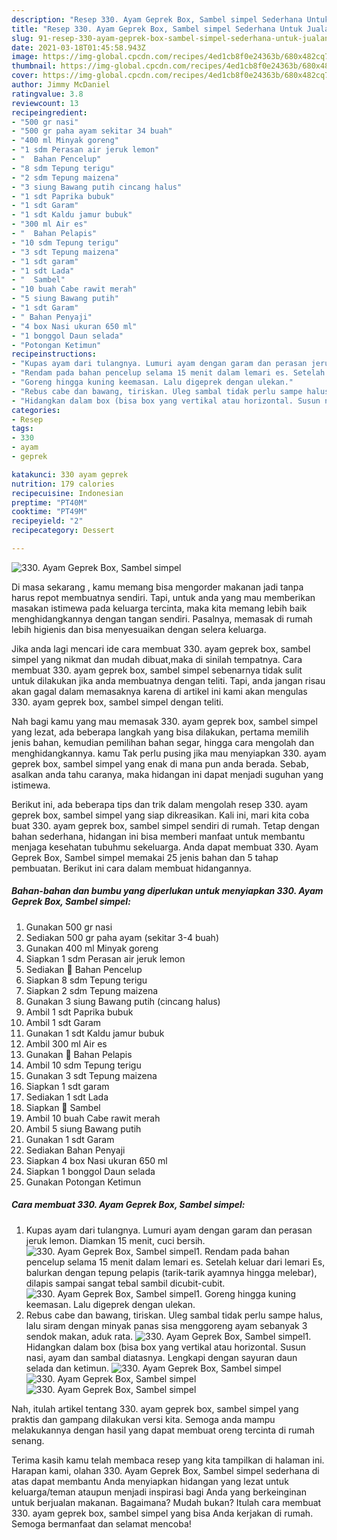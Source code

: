 ```yaml
---
description: "Resep 330. Ayam Geprek Box, Sambel simpel Sederhana Untuk Jualan"
title: "Resep 330. Ayam Geprek Box, Sambel simpel Sederhana Untuk Jualan"
slug: 91-resep-330-ayam-geprek-box-sambel-simpel-sederhana-untuk-jualan
date: 2021-03-18T01:45:58.943Z
image: https://img-global.cpcdn.com/recipes/4ed1cb8f0e24363b/680x482cq70/330-ayam-geprek-box-sambel-simpel-foto-resep-utama.jpg
thumbnail: https://img-global.cpcdn.com/recipes/4ed1cb8f0e24363b/680x482cq70/330-ayam-geprek-box-sambel-simpel-foto-resep-utama.jpg
cover: https://img-global.cpcdn.com/recipes/4ed1cb8f0e24363b/680x482cq70/330-ayam-geprek-box-sambel-simpel-foto-resep-utama.jpg
author: Jimmy McDaniel
ratingvalue: 3.8
reviewcount: 13
recipeingredient:
- "500 gr nasi"
- "500 gr paha ayam sekitar 34 buah"
- "400 ml Minyak goreng"
- "1 sdm Perasan air jeruk lemon"
- "  Bahan Pencelup"
- "8 sdm Tepung terigu"
- "2 sdm Tepung maizena"
- "3 siung Bawang putih cincang halus"
- "1 sdt Paprika bubuk"
- "1 sdt Garam"
- "1 sdt Kaldu jamur bubuk"
- "300 ml Air es"
- "  Bahan Pelapis"
- "10 sdm Tepung terigu"
- "3 sdt Tepung maizena"
- "1 sdt garam"
- "1 sdt Lada"
- "  Sambel"
- "10 buah Cabe rawit merah"
- "5 siung Bawang putih"
- "1 sdt Garam"
- " Bahan Penyaji"
- "4 box Nasi ukuran 650 ml"
- "1 bonggol Daun selada"
- "Potongan Ketimun"
recipeinstructions:
- "Kupas ayam dari tulangnya. Lumuri ayam dengan garam dan perasan jeruk lemon. Diamkan 15 menit, cuci bersih."
- "Rendam pada bahan pencelup selama 15 menit dalam lemari es. Setelah keluar dari lemari Es, balurkan dengan tepung pelapis (tarik-tarik ayamnya hingga melebar), dilapis sampai sangat tebal sambil dicubit-cubit."
- "Goreng hingga kuning keemasan. Lalu digeprek dengan ulekan."
- "Rebus cabe dan bawang, tiriskan. Uleg sambal tidak perlu sampe halus, lalu siram dengan minyak panas sisa menggoreng ayam sebanyak 3 sendok makan, aduk rata."
- "Hidangkan dalam box (bisa box yang vertikal atau horizontal. Susun nasi, ayam dan sambal diatasnya. Lengkapi dengan sayuran daun selada dan ketimun."
categories:
- Resep
tags:
- 330
- ayam
- geprek

katakunci: 330 ayam geprek 
nutrition: 179 calories
recipecuisine: Indonesian
preptime: "PT40M"
cooktime: "PT49M"
recipeyield: "2"
recipecategory: Dessert

---
```



![330. Ayam Geprek Box, Sambel simpel](https://img-global.cpcdn.com/recipes/4ed1cb8f0e24363b/680x482cq70/330-ayam-geprek-box-sambel-simpel-foto-resep-utama.jpg)

Di masa  sekarang , kamu memang bisa mengorder makanan jadi tanpa harus repot membuatnya sendiri. Tapi, untuk anda yang mau memberikan masakan istimewa pada keluarga tercinta, maka kita memang lebih baik menghidangkannya dengan tangan sendiri. Pasalnya, memasak di rumah lebih higienis dan bisa menyesuaikan dengan selera keluarga.

Jika anda lagi mencari ide cara membuat 330. ayam geprek box, sambel simpel yang nikmat dan mudah dibuat,maka di sinilah tempatnya. Cara membuat 330. ayam geprek box, sambel simpel  sebenarnya tidak sulit untuk dilakukan jika anda membuatnya dengan teliti. Tapi, anda jangan risau akan gagal dalam memasaknya 
karena di artikel ini kami akan mengulas 330. ayam geprek box, sambel simpel dengan teliti.  



Nah bagi kamu yang mau memasak 330. ayam geprek box, sambel simpel yang lezat, ada beberapa langkah yang bisa dilakukan, pertama memilih jenis bahan, kemudian pemilihan bahan segar, hingga cara mengolah dan menghidangkannya. kamu Tak perlu pusing jika mau menyiapkan 330. ayam geprek box, sambel simpel yang enak di mana pun anda berada. Sebab, asalkan anda  tahu caranya, maka hidangan ini dapat menjadi suguhan yang istimewa.

Berikut ini, ada beberapa tips dan trik dalam mengolah resep 330. ayam geprek box, sambel simpel yang siap dikreasikan. Kali ini, mari kita coba buat 330. ayam geprek box, sambel simpel sendiri di rumah. Tetap dengan bahan sederhana, hidangan ini bisa memberi manfaat untuk membantu menjaga kesehatan tubuhmu sekeluarga. Anda dapat membuat 330. Ayam Geprek Box, Sambel simpel memakai 25 jenis bahan dan 5 tahap pembuatan. Berikut ini cara dalam membuat hidangannya.

<!--inarticleads1-->

##### Bahan-bahan dan bumbu yang diperlukan untuk menyiapkan 330. Ayam Geprek Box, Sambel simpel:

1. Gunakan 500 gr nasi
1. Sediakan 500 gr paha ayam (sekitar 3-4 buah)
1. Gunakan 400 ml Minyak goreng
1. Siapkan 1 sdm Perasan air jeruk lemon
1. Sediakan  🌸 Bahan Pencelup
1. Siapkan 8 sdm Tepung terigu
1. Siapkan 2 sdm Tepung maizena
1. Gunakan 3 siung Bawang putih (cincang halus)
1. Ambil 1 sdt Paprika bubuk
1. Ambil 1 sdt Garam
1. Gunakan 1 sdt Kaldu jamur bubuk
1. Ambil 300 ml Air es
1. Gunakan  🌸 Bahan Pelapis
1. Ambil 10 sdm Tepung terigu
1. Gunakan 3 sdt Tepung maizena
1. Siapkan 1 sdt garam
1. Sediakan 1 sdt Lada
1. Siapkan  🌸 Sambel
1. Ambil 10 buah Cabe rawit merah
1. Ambil 5 siung Bawang putih
1. Gunakan 1 sdt Garam
1. Sediakan  Bahan Penyaji
1. Siapkan 4 box Nasi ukuran 650 ml
1. Siapkan 1 bonggol Daun selada
1. Gunakan Potongan Ketimun




<!--inarticleads2-->

##### Cara membuat 330. Ayam Geprek Box, Sambel simpel:

1. Kupas ayam dari tulangnya. Lumuri ayam dengan garam dan perasan jeruk lemon. Diamkan 15 menit, cuci bersih.
<img src="//assets-global.cpcdn.com/assets/icons/button_play-2c75c40dde080a61004c1f40b05d8f140eaff45d7e9e6481dc71c63d2e7c4909.png" alt="330. Ayam Geprek Box, Sambel simpel">1. Rendam pada bahan pencelup selama 15 menit dalam lemari es. Setelah keluar dari lemari Es, balurkan dengan tepung pelapis (tarik-tarik ayamnya hingga melebar), dilapis sampai sangat tebal sambil dicubit-cubit.
<img src="//assets-global.cpcdn.com/assets/icons/button_play-2c75c40dde080a61004c1f40b05d8f140eaff45d7e9e6481dc71c63d2e7c4909.png" alt="330. Ayam Geprek Box, Sambel simpel">1. Goreng hingga kuning keemasan. Lalu digeprek dengan ulekan.
1. Rebus cabe dan bawang, tiriskan. Uleg sambal tidak perlu sampe halus, lalu siram dengan minyak panas sisa menggoreng ayam sebanyak 3 sendok makan, aduk rata.
<img src="//assets-global.cpcdn.com/assets/icons/button_play-2c75c40dde080a61004c1f40b05d8f140eaff45d7e9e6481dc71c63d2e7c4909.png" alt="330. Ayam Geprek Box, Sambel simpel">1. Hidangkan dalam box (bisa box yang vertikal atau horizontal. Susun nasi, ayam dan sambal diatasnya. Lengkapi dengan sayuran daun selada dan ketimun.
<img src="//assets-global.cpcdn.com/assets/icons/button_play-2c75c40dde080a61004c1f40b05d8f140eaff45d7e9e6481dc71c63d2e7c4909.png" alt="330. Ayam Geprek Box, Sambel simpel"><img src="//assets-global.cpcdn.com/assets/icons/button_play-2c75c40dde080a61004c1f40b05d8f140eaff45d7e9e6481dc71c63d2e7c4909.png" alt="330. Ayam Geprek Box, Sambel simpel"><img src="//assets-global.cpcdn.com/assets/icons/button_play-2c75c40dde080a61004c1f40b05d8f140eaff45d7e9e6481dc71c63d2e7c4909.png" alt="330. Ayam Geprek Box, Sambel simpel">



Nah, itulah artikel tentang  330. ayam geprek box, sambel simpel  yang praktis dan gampang dilakukan versi kita. Semoga anda mampu melakukannya dengan hasil yang dapat membuat oreng tercinta di rumah senang. 

Terima kasih kamu telah membaca resep yang kita tampilkan di halaman ini. Harapan kami, olahan  330. Ayam Geprek Box, Sambel simpel sederhana di atas dapat membantu Anda menyiapkan hidangan yang lezat untuk keluarga/teman ataupun menjadi inspirasi bagi Anda yang berkeinginan untuk berjualan makanan. Bagaimana? Mudah bukan? Itulah cara membuat 330. ayam geprek box, sambel simpel yang bisa Anda kerjakan di rumah. Semoga bermanfaat dan selamat mencoba!

